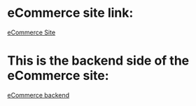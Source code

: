 # eCommerce site link:
[eCommerce Site](https://mern-ecommerce-db.netlify.app/)
# This is the backend side of the eCommerce site:
[eCommerce backend](https://github.com/dvdbobr/mern-ecommerce-backend)
